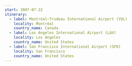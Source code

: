 ```yaml
---
start: 2007-07-22
itinerary:
  - label: Montréal–Trudeau International Airport (YUL)
    locality: Montréal
    country_name: Canada
  - label: Los Angeles International Airport (LAX)
    locality: Los Angeles
    country_name: United States
  - label: San Francisco International Airport (SFO)
    locality: San Francisco
    country_name: United States
---
```

